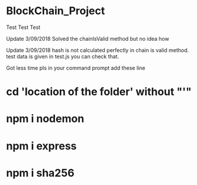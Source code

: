 # BlockChain_Project

Test Test Test

Update 3/09/2018 Solved the chainIsValid method but no idea how

Update 3/09/2018 hash is not calculated perfectly in chain is valid method.
test data is given in test.js
you can check that.


Got less time pls in your command prompt add these line 
# cd 'location of the folder' without "'"
# npm i nodemon
# npm i express
# npm i sha256
